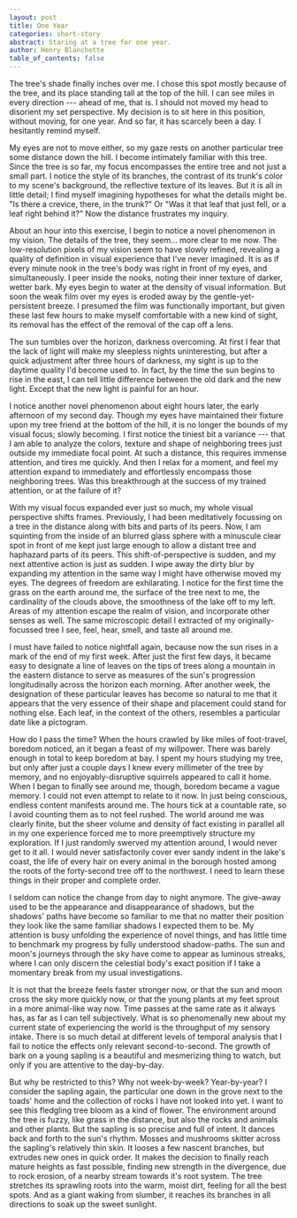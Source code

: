 ```yaml
---
layout: post
title: One Year
categories: short-story
abstract: Staring at a tree for one year.
author: Henry Blanchette
table_of_contents: false
---
```


The tree's shade finally inches over me. I chose this spot mostly because of the
tree, and its place standing tall at the top of the hill. I can see miles in
every direction --- ahead of me, that is. I should not moved my head to
disorient my set perspective. My decision is to sit here in this position,
without moving, for one year. And so far, it has scarcely been a day. I
hesitantly remind myself.

My eyes are not to move either, so my gaze rests on another particular tree some
distance down the hill. I become intimately familiar with this tree. Since the
tree is so far, my focus encompasses the entire tree and not just a small part.
I notice the style of its branches, the contrast of its trunk's color to my
scene's background, the reflective texture of its leaves. But it is all in
little detail; I find myself imagining hypotheses for what the details might be.
"Is there a crevice, there, in the trunk?" Or "Was it that leaf that just fell,
or a leaf right behind it?" Now the distance frustrates my inquiry.

About an hour into this exercise, I begin to notice a novel phenomenon in my
vision. The details of the tree, they seem... more clear to me now. The
low-resolution pixels of my vision seem to have slowly refined, revealing a
quality of definition in visual experience that I've never imagined. It is as if
every minute nook in the tree's body was right in front of my eyes, and
simultaneously. I peer inside the nooks, noting their inner texture of darker,
wetter bark. My eyes begin to water at the density of visual information. But
soon the weak film over my eyes is eroded away by the gentle-yet-persistent
breeze. I presumed the film was functionally important, but given these last few
hours to make myself comfortable with a new kind of sight, its removal has the
effect of the removal of the cap off a lens.

The sun tumbles over the horizon, darkness overcoming. At first I fear that the
lack of light will make my sleepless nights uninteresting, but after a quick
adjustment after three hours of darkness, my sight is up to the daytime quality
I'd become used to. In fact, by the time the sun begins to rise in the east, I
can tell little difference between the old dark and the new light. Except that
the new light is painful for an hour.

I notice another novel phenomenon about eight hours later, the early afternoon
of my second day. Though my eyes have maintained their fixture upon my tree
friend at the bottom of the hill, it is no longer the bounds of my visual focus;
slowly becoming. I first notice the tiniest bit a variance --- that I am able to
analyze the colors, texture and shape of neighboring trees just outside my
immediate focal point. At such a distance, this requires immense attention, and
tires me quickly. And then I relax for a moment, and feel my attention expand to
immediately and effortlessly encompass those neighboring trees. Was this
breakthrough at the success of my trained attention, or at the failure of it?

With my visual focus expanded ever just so much, my whole visual perspective
shifts frames. Previously, I had been meditatively focussing on a tree in the
distance along with bits and parts of its peers. Now, I am squinting from the
inside of an blurred glass sphere with a minuscule clear spot in front of me
kept just large enough to allow a distant tree and haphazard parts of its peers.
This shift-of-perspective is sudden, and my next attentive action is just as
sudden. I wipe away the dirty blur by expanding my attention in the same way I
might have otherwise moved my eyes. The degrees of freedom are exhilarating. I
notice for the first time the grass on the earth around me, the surface of the
tree next to me, the cardinality of the clouds above, the smoothness of the lake
off to my left. Areas of my attention escape the realm of vision, and
incorporate other senses as well. The same microscopic detail I extracted of my
originally-focussed tree I see, feel, hear, smell, and taste all around me.

I must have failed to notice nightfall again, because now the sun rises in a
mark of the end of my first week. After just the first few days, it became easy
to designate a line of leaves on the tips of trees along a mountain in the
eastern distance to serve as measures of the sun's progression longitudinally
across the horizon each morning. After another week, the designation of these
particular leaves has become so natural to me that it appears that the very
essence of their shape and placement could stand for nothing else. Each leaf, in
the context of the others, resembles a particular date like a pictogram.

How do I pass the time? When the hours crawled by like miles of foot-travel,
boredom noticed, an it began a feast of my willpower. There was barely enough in
total to keep boredom at bay. I spent my hours studying my tree, but only after
just a couple days I knew every millimeter of the tree by memory, and no
enjoyably-disruptive squirrels appeared to call it home. When I began to finally
see around me, though, boredom became a vague memory. I could not even attempt
to relate to it now. In just being conscious, endless content manifests around
me. The hours tick at a countable rate, so I avoid counting them as to not feel
rushed. The world around me was clearly finite, but the sheer volume and density
of fact existing in parallel all in my one experience forced me to more
preemptively structure my exploration. If I just randomly swerved my attention
around, I would never get to it all. I would never satisfactorily cover ever
sandy indent in the lake's coast, the life of every hair on every animal in the
borough hosted among the roots of the forty-second tree off to the northwest. I
need to learn these things in their proper and complete order.

I seldom can notice the change from day to night anymore. The give-away used to
be the appearance and disappearance of shadows, but the shadows' paths have
become so familiar to me that no matter their position they look like the same
familiar shadows I expected them to be. My attention is busy unfolding the
experience of novel things, and has little time to benchmark my progress by
fully understood shadow-paths. The sun and moon's journeys through the sky have
come to appear as luminous streaks, where I can only discern the celestial
body's exact position if I take a momentary break from my usual investigations.

It is not that the breeze feels faster stronger now, or that the sun and moon
cross the sky more quickly now, or that the young plants at my feet sprout in a
more animal-like way now. Time passes at the same rate as it always has, as far
as I can tell subjectively. What is so phenomenally new about my current state
of experiencing the world is the throughput of my sensory intake. There is so
much detail at different levels of temporal analysis that I fail to notice the
effects only relevant second-to-second. The growth of bark on a young sapling is
a beautiful and mesmerizing thing to watch, but only if you are attentive to the
day-by-day.

But why be restricted to this? Why not week-by-week? Year-by-year? I consider
the sapling again, the particular one down in the grove next to the toads' home
and the collection of rocks I have not looked into yet. I want to see this
fledgling tree bloom as a kind of flower. The environment around the tree is
fuzzy, like grass in the distance, but also the rocks and animals and other
plants. But the sapling is so precise and full of intent. It dances back and
forth to the sun's rhythm. Mosses and mushrooms skitter across the sapling's
relatively thin skin. It looses a few nascent branches, but extrudes new ones in
quick order. It makes the decision to finally reach mature heights as fast
possible, finding new strength in the divergence, due to rock erosion, of a
nearby stream towards it's root system. The tree stretches its sprawling roots
into the warm, moist dirt, feeling for all the best spots. And as a giant waking
from slumber, it reaches its branches in all directions to soak up the sweet
sunlight.
